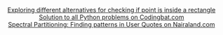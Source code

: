 <p align="center">
  <a href="https://github.com/manchuran/isPointInRectangle">Exploring different alternatives for checking if point is inside a rectangle</a> <br/>
  <a href="https://github.com/manchuran/Codingbat">Solution to all Python problems on Codingbat.com</a> <br/>
  <a href="https://nbviewer.jupyter.org/github/manchuran/showables/blob/master/notebooks/07_finding_patterns_in_user_quotes/spectral_partitioning.ipynb">
    Spectral Partitioning: Finding patterns in User Quotes on Nairaland.com</a>
</p>

